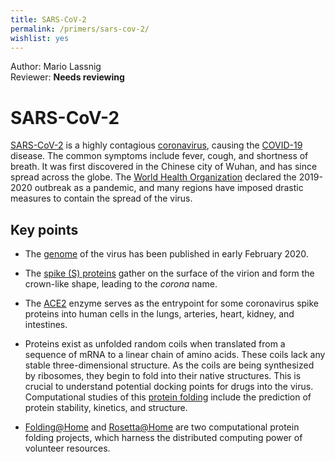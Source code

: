 ```yaml
---
title: SARS-CoV-2
permalink: /primers/sars-cov-2/
wishlist: yes
---
```


Author: Mario Lassnig  
Reviewer: **Needs reviewing**

# SARS-CoV-2

[SARS-CoV-2](https://en.wikipedia.org/wiki/Severe_acute_respiratory_syndrome_coronavirus_2) is a highly contagious [coronavirus](https://en.wikipedia.org/wiki/Coronavirus), causing the [COVID-19](https://en.wikipedia.org/wiki/Coronavirus_disease_2019) disease. The common symptoms include fever, cough, and shortness of breath. It was first discovered in the Chinese city of Wuhan, and has since spread across the globe. The [World Health Organization](https://who.int) declared the 2019-2020 outbreak as a pandemic, and many regions have imposed drastic measures to contain the spread of the virus.

## Key points

  * The [genome](https://www.nature.com/articles/s41586-020-2008-3) of the virus has been published in early February 2020.

  * The [spike (S) proteins](https://www.sinobiological.com/research/virus/hcov-spike-protein-overview) gather on the surface of the virion and form the crown-like shape, leading to the *corona* name.

  * The [ACE2](https://en.wikipedia.org/wiki/Angiotensin-converting_enzyme_2) enzyme serves as the entrypoint for some coronavirus spike proteins into human cells in the lungs, arteries, heart, kidney, and intestines.

  * Proteins exist as unfolded random coils when translated from a sequence of mRNA to a linear chain of amino acids. These coils lack any stable three-dimensional structure. As the coils are being synthesized by ribosomes, they begin to fold into their native structures. This is crucial to understand potential docking points for drugs into the virus. Computational studies of this [protein folding](https://en.wikipedia.org/wiki/Protein_folding) include the prediction of protein stability, kinetics, and structure.

  * [Folding@Home](https://en.wikipedia.org/wiki/Folding@home) and [Rosetta@Home](https://en.wikipedia.org/wiki/Rosetta@home) are two computational protein folding projects, which harness the distributed computing power of volunteer resources.
